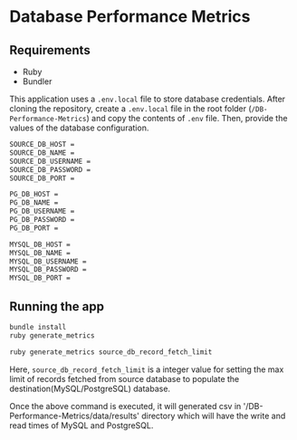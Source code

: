 # Database Performance Metrics

## Requirements

* Ruby
* Bundler

This application uses a `.env.local` file to store database credentials. After cloning the repository, create a `.env.local` file in the root folder (`/DB-Performance-Metrics`) and copy the contents of `.env` file. Then, provide the values of the database configuration.

```bash
SOURCE_DB_HOST = 
SOURCE_DB_NAME = 
SOURCE_DB_USERNAME = 
SOURCE_DB_PASSWORD = 
SOURCE_DB_PORT = 

PG_DB_HOST = 
PG_DB_NAME = 
PG_DB_USERNAME = 
PG_DB_PASSWORD = 
PG_DB_PORT = 

MYSQL_DB_HOST = 
MYSQL_DB_NAME = 
MYSQL_DB_USERNAME = 
MYSQL_DB_PASSWORD =
MYSQL_DB_PORT =
```

## Running the app

```ruby
bundle install
ruby generate_metrics
```

```ruby
ruby generate_metrics source_db_record_fetch_limit
```

Here, `source_db_record_fetch_limit` is a integer value for setting the max limit of records fetched from source database to populate the destination(MySQL/PostgreSQL) database.

Once the above command is executed, it will generated csv in '/DB-Performance-Metrics/data/results' directory which will have the write and read times of MySQL and PostgreSQL. 
